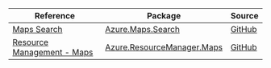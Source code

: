 | Reference | Package | Source |
|---|---|---|
|[Maps Search](maps.search-readme.md)|[Azure.Maps.Search](https://www.nuget.org/packages/Azure.Maps.Search)|[GitHub](https://github.com/Azure/azure-sdk-for-net/blob/main/sdk/maps/Azure.Maps.Search)|
|[Resource Management - Maps](resourcemanager.maps-readme.md)|[Azure.ResourceManager.Maps](https://www.nuget.org/packages/Azure.ResourceManager.Maps)|[GitHub](https://github.com/Azure/azure-sdk-for-net/blob/main/sdk/maps/Azure.ResourceManager.Maps)|
